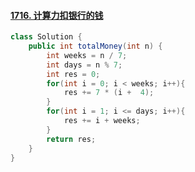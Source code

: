 #### [1716. 计算力扣银行的钱](https://leetcode-cn.com/problems/calculate-money-in-leetcode-bank/)

```java
class Solution {
    public int totalMoney(int n) {
        int weeks = n / 7;
        int days = n % 7;
        int res = 0;
        for(int i = 0; i < weeks; i++){
            res += 7 * (i +  4);
        }
        for(int i = 1; i <= days; i++){
            res += i + weeks;
        }
        return res;
    }
}
```

